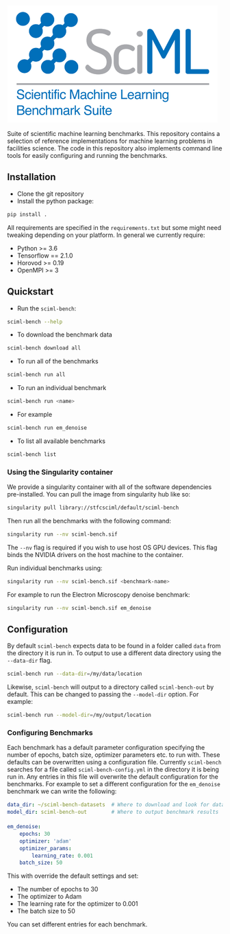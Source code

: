 ![sciml-benchmark-logo](img/logo.png "title-1")

Suite of scientific machine learning benchmarks. This repository contains a 
selection of reference implementations for machine learning problems in 
facilities science. The code in this repository also implements command line 
tools for easily configuring and running the benchmarks.

## Installation

 - Clone the git repository
 - Install the python package:

```bash
pip install .
```

All requirements are specified in the `requirements.txt` but some might need
tweaking depending on your platform. In general we currently require:

 - Python >= 3.6
 - Tensorflow == 2.1.0
 - Horovod >= 0.19
 - OpenMPI >= 3

## Quickstart

 - Run the `sciml-bench`:

```bash
sciml-bench --help
```

 - To download the benchmark data

```bash
sciml-bench download all
```

 - To run all of the benchmarks 

```bash
sciml-bench run all
```

 - To run an individual benchmark

```bash
sciml-bench run <name>
```

 - For example

```bash
sciml-bench run em_denoise
```

 - To list all available benchmarks

```bash
sciml-bench list
```


### Using the Singularity container

We provide a singularity container with all of the software dependencies
pre-installed. You can pull the image from singularity hub like so:

```bash
singularity pull library://stfcsciml/default/sciml-bench
```

Then run all the benchmarks with the following command:

```bash
singularity run --nv sciml-bench.sif
```

The `--nv` flag is required if you wish to use host OS GPU devices. This flag
binds the NVIDIA drivers on the host machine to the container.

Run individual benchmarks using: 

```bash
singularity run --nv sciml-bench.sif <benchmark-name>
```

For example to run the Electron Microscopy denoise benchmark:

```bash
singularity run --nv sciml-bench.sif em_denoise
```


## Configuration

By default `sciml-bench` expects data to be found in a folder called `data` from
the directory it is run in. To output to use a different data directory
using the `--data-dir` flag. 

```bash
sciml-bench run --data-dir=/my/data/location
```

Likewise, `sciml-bench` will output to a directory called `sciml-bench-out` by
default. This can be changed to passing the `--model-dir` option. For example:

```bash
sciml-bench run --model-dir=/my/output/location
```

### Configuring Benchmarks

Each benchmark has a default parameter configuration specifying the number of
epochs, batch size, optimizer parameters etc. to run with. These defaults can be
overwritten using a configuration file. Currently `sciml-bench` searches for a
file called `sciml-bench-config.yml` in the directory it is being run in. Any entries in
this file will overwrite the default configuration for the benchmarks. For
example to set a different configuration for the `em_denoise` benchmark we can
write the following:

```yaml
data_dir: ~/sciml-bench-datasets  # Where to download and look for datasets
model_dir: sciml-bench-out        # Where to output benchmark results

em_denoise:
    epochs: 30
    optimizer: 'adam'
    optimizer_params:
        learning_rate: 0.001
    batch_size: 50
```

This with override the default settings and set:
 - The number of epochs to 30
 - The optimizer to Adam
 - The learning rate for the optimizer to 0.001
 - The batch size to 50

You can set different entries for each benchmark.
